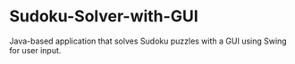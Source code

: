 # Sudoku-Solver-with-GUI
 Java-based application that solves Sudoku puzzles with a GUI using Swing for user input.
